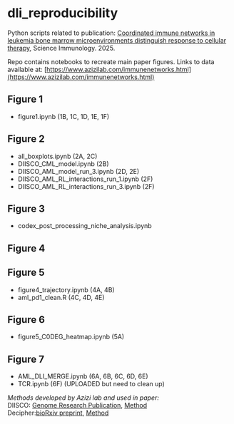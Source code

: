 # dli_reproducibility
Python scripts related to publication: [Coordinated immune networks in leukemia bone marrow microenvironments distinguish response to cellular therapy](https://doi.org/10.1126/sciimmunol.adr0782), Science Immunology. 2025. 

Repo contains notebooks to recreate main paper figures. Links to data available at: [https://www.azizilab.com/immunenetworks.html](https://www.azizilab.com/immunenetworks.html)

## Figure 1
- figure1.ipynb (1B, 1C, 1D, 1E, 1F)

## Figure 2
- all_boxplots.ipynb (2A, 2C) 
- DIISCO_CML_model.ipynb (2B)
- DIISCO_AML_model_run_3.ipynb (2D, 2E) 
- DIISCO_AML_RL_interactions_run_1.ipynb (2F) 
- DIISCO_AML_RL_interactions_run_3.ipynb (2F)

## Figure 3
- codex_post_processing_niche_analysis.ipynb

## Figure 4


## Figure 5
- figure4_trajectory.ipynb (4A, 4B) 
- aml_pd1_clean.R (4C, 4D, 4E)

## Figure 6
- figure5_C0DEG_heatmap.ipynb (5A)

## Figure 7
- AML_DLI_MERGE.ipynb (6A, 6B, 6C, 6D, 6E) 
- TCR.ipynb (6F) (UPLOADED but need to clean up)

_Methods developed by Azizi lab and used in paper:_ <br />
DIISCO: [Genome Research Publication](https://genome.cshlp.org/content/34/9/1384.long), [Method](https://github.com/azizilab/DIISCO_public) <br />
Decipher:[bioRxiv preprint](https://www.biorxiv.org/content/10.1101/2023.11.11.566719v1), [Method](https://github.com/azizilab/decipher)


